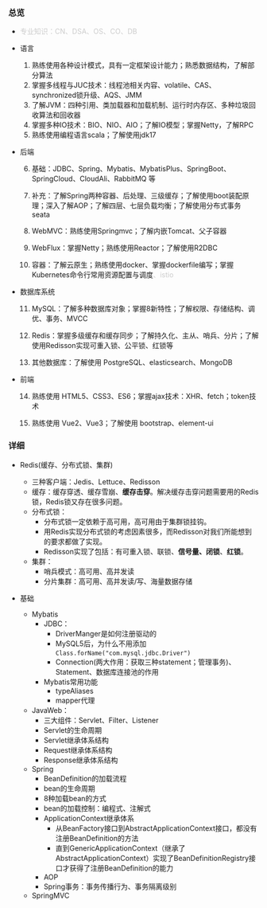 ### 总览

- <font color='#ccc'>专业知识：CN、DSA、OS、CO、DB</font>

- 语言

  1. 熟练使用各种设计模式，具有一定框架设计能力；熟悉数据结构，了解部分算法
  2. 掌握多线程与JUC技术：线程池相关内容、volatile、CAS、synchronized锁升级、AQS、JMM
  3. 了解JVM：四种引用、类加载器和加载机制、运行时内存区、多种垃圾回收算法和回收器
  4. 掌握多种IO技术：BIO、NIO、AIO；了解IO模型；掌握Netty，了解RPC
  5. 熟练使用编程语言scala；了解使用jdk17

- 后端

  6. 基础：JDBC、Spring、Mybatis、MybatisPlus、SpringBoot、SpringCloud、CloudAli、RabbitMQ 等

  7. 补充：了解Spring两种容器、后处理、三级缓存；了解使用boot装配原理；深入了解AOP；了解四层、七层负载均衡；了解使用分布式事务seata

  8. WebMVC：熟练使用Springmvc；了解内嵌Tomcat、父子容器

  9. WebFlux：掌握Netty；熟练使用Reactor；了解使用R2DBC
  10. 容器：了解云原生；熟练使用docker、掌握dockerfile编写；掌握Kubernetes命令行常用资源配置与调度<font color='#ccc'>、istio</font>

- 数据库系统

  11. MySQL：了解多种数据库对象；掌握8新特性；了解权限、存储结构、调优、事务、MVCC

  12. Redis：掌握多级缓存和缓存同步；了解持久化、主从、哨兵、分片；了解使用Redisson实现可重入锁、公平锁、红锁等

  13. 其他数据库：了解使用 PostgreSQL、elasticsearch、MongoDB

- 前端

  14. 熟练使用 HTML5、CSS3、ES6；掌握ajax技术：XHR、fetch；token技术

  15. 熟练使用 Vue2、Vue3；了解使用 bootstrap、element-ui





### 详细

- Redis(缓存、分布式锁、集群)
  - 三种客户端：Jedis、Lettuce、Redisson
  - 缓存：缓存穿透、缓存雪崩、**缓存击穿**。解决缓存击穿问题需要用的Redis锁，Redis锁又存在很多问题。
  - 分布式锁：
    - 分布式锁一定依赖于高可用，高可用由于集群锁挂钩。
    - 用Redis实现分布式锁的考虑因素很多，而Redisson对我们所能想到的要求都做了实现。
    - Redisson实现了包括：有可重入锁、联锁、**信号量、闭锁**、**红锁**。
  - 集群：
    - 哨兵模式：高可用、高并发读
    - 分片集群：高可用、高并发读/写、海量数据存储





- 基础
  - Mybatis
    - JDBC：
      - DriverManger是如何注册驱动的
      - MySQL5后，为什么不用添加`Class.forName("com.mysql.jdbc.Driver")`
      - Connection(两大作用：获取三种statement；管理事务)、Statement、数据库连接池的作用
    - Mybatis常用功能
      - typeAliases
      - mapper代理
  - JavaWeb：
    - 三大组件：Servlet、Filter、Listener
    - Servlet的生命周期
    - Servlet继承体系结构
    - Request继承体系结构
    - Response继承体系结构
  - Spring
    - BeanDefinition的加载流程
    - bean的生命周期
    - 8种加载bean的方式
    - bean的加载控制：编程式、注解式
    - ApplicationContext继承体系
      - 从BeanFactory接口到AbstractApplicationContext接口，都没有注册BeanDefinition的方法
      - 直到GenericApplicationContext（继承了AbstractApplicationContext）实现了BeanDefinitionRegistry接口才获得了注册BeanDefinition的能力
    - AOP
    - Spring事务：事务传播行为、事务隔离级别
  - SpringMVC















































